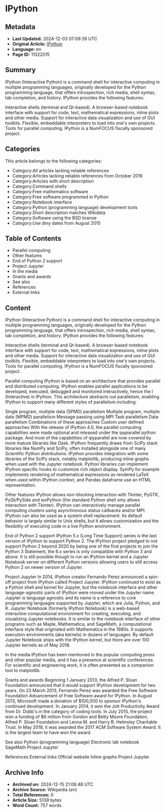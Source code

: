 # IPython

## Metadata
- **Last Updated:** 2024-12-03 07:09:39 UTC
- **Original Article:** [IPython](https://en.wikipedia.org/wiki/IPython)
- **Language:** en
- **Page ID:** 11322015

## Summary
IPython (Interactive Python) is a command shell for interactive computing in multiple programming languages, originally developed for the Python programming language, that offers introspection, rich media, shell syntax, tab completion, and history. IPython provides the following features:

Interactive shells (terminal and Qt-based).
A browser-based notebook interface with support for code, text, mathematical expressions, inline plots and other media.
Support for interactive data visualization and use of GUI toolkits.
Flexible, embeddable interpreters to load into one's own projects.
Tools for parallel computing.
IPython is a NumFOCUS fiscally sponsored project.

## Categories
This article belongs to the following categories:

- Category:All articles lacking reliable references
- Category:Articles lacking reliable references from October 2016
- Category:Articles with short description
- Category:Command shells
- Category:Free mathematics software
- Category:Free software programmed in Python
- Category:Notebook interface
- Category:Python (programming language) development tools
- Category:Short description matches Wikidata
- Category:Software using the BSD license
- Category:Use dmy dates from August 2015

## Table of Contents

- Parallel computing
- Other features
- End of Python 2 support
- Project Jupyter
- In the media
- Grants and awards
- See also
- References
- External links

## Content

IPython (Interactive Python) is a command shell for interactive computing in multiple programming languages, originally developed for the Python programming language, that offers introspection, rich media, shell syntax, tab completion, and history. IPython provides the following features:

Interactive shells (terminal and Qt-based).
A browser-based notebook interface with support for code, text, mathematical expressions, inline plots and other media.
Support for interactive data visualization and use of GUI toolkits.
Flexible, embeddable interpreters to load into one's own projects.
Tools for parallel computing.
IPython is a NumFOCUS fiscally sponsored project.

Parallel computing
IPython is based on an architecture that provides parallel and distributed computing. IPython enables parallel applications to be developed, executed, debugged and monitored interactively, hence the I (Interactive) in IPython. This architecture abstracts out parallelism, enabling IPython to support many different styles of parallelism including:

Single program, multiple data (SPMD) parallelism
Multiple program, multiple data (MPMD) parallelism
Message passing using MPI
Task parallelism
Data parallelism
Combinations of these approaches
Custom user defined approaches
With the release of IPython 4.0, the parallel computing capabilities were made optional and released under the ipyparallel python package. And most of the capabilities of ipyparallel are now covered by more mature libraries like Dask.
IPython frequently draws from SciPy stack libraries like NumPy and SciPy, often installed alongside one of many Scientific Python distributions. IPython provides integration with some libraries of the SciPy stack, notably matplotlib, producing inline graphs when used with the Jupyter notebook. Python libraries can implement IPython specific hooks to customize rich object display. SymPy for example implements rendering of mathematical expressions as rendered LaTeX when used within IPython context, and Pandas dataframe use an HTML representation.

Other features
IPython allows non-blocking interaction with Tkinter, PyGTK, PyQt/PySide and wxPython (the standard Python shell only allows interaction with Tkinter). IPython can interactively manage parallel computing clusters using asynchronous status callbacks and/or MPI. IPython can also be used as a system shell replacement. Its default behavior is largely similar to Unix shells, but it allows customization and the flexibility of executing code in a live Python environment.

End of Python 2 support
IPython 5.x (Long Time Support) series is the last version of IPython to support Python 2. The IPython project pledged to not support Python 2 beyond 2020 by being one of the first projects to join the Python 3 Statement, the 6.x series is only compatible with Python 3 and above. It is still possible though to run an IPython kernel and a Jupyter Notebook server on different Python versions allowing users to still access Python 2 on newer version of Jupyter.

Project Jupyter
In 2014, IPython creator Fernando Pérez announced a spin-off project from IPython called Project Jupyter. IPython continued to exist as a Python shell and kernel for Jupyter, but the notebook interface and other language-agnostic parts of IPython were moved under the Jupyter name. Jupyter is language agnostic and its name is a reference to core programming languages supported by Jupyter, which are Julia, Python, and R.
Jupyter Notebook (formerly IPython Notebook) is a web-based interactive computational environment for creating, executing, and visualizing Jupyter notebooks. It is similar to the notebook interface of other programs such as Maple, Mathematica, and SageMath, a computational interface style that originated with Mathematica in the 1980s. It supports execution environments (aka kernels) in dozens of languages. By default Jupyter Notebook ships with the IPython kernel, but there are over 100 Jupyter kernels  as of May 2018.

In the media
IPython has been mentioned in the popular computing press and other popular media, and it has a presence at scientific conferences. For scientific and engineering work, it is often presented as a companion tool to matplotlib.

Grants and awards
Beginning 1 January 2013, the Alfred P. Sloan Foundation announced that it would support IPython development for two years.
On 23 March 2013, Fernando Perez was awarded the Free Software Foundation Advancement of Free Software award for IPython.
In August 2013, Microsoft made a donation of $100,000 to sponsor IPython's continued development.
In January 2014, it won the Jolt Productivity Award from Dr. Dobb's in the category of coding tools. In July 2015, the project won a funding of $6 million from Gordon and Betty Moore Foundation, Alfred P. Sloan Foundation and  Leona M. and Harry B. Helmsley Charitable Trust.
In May 2018, it was awarded the 2017 ACM Software System Award. It is the largest team to have won the award.

See also
Python (programming language)
Electronic lab notebook
SageMath
Project Jupyter

References
External links
Official website 
Inline graphs
Project Jupyter

## Archive Info
- **Archived on:** 2024-12-15 21:06:48 UTC
- **Archive Source:** Wikipedia (_en_)
- **Total References:** 0
- **Article Size:** 5139 bytes
- **Word Count:** 757 words
